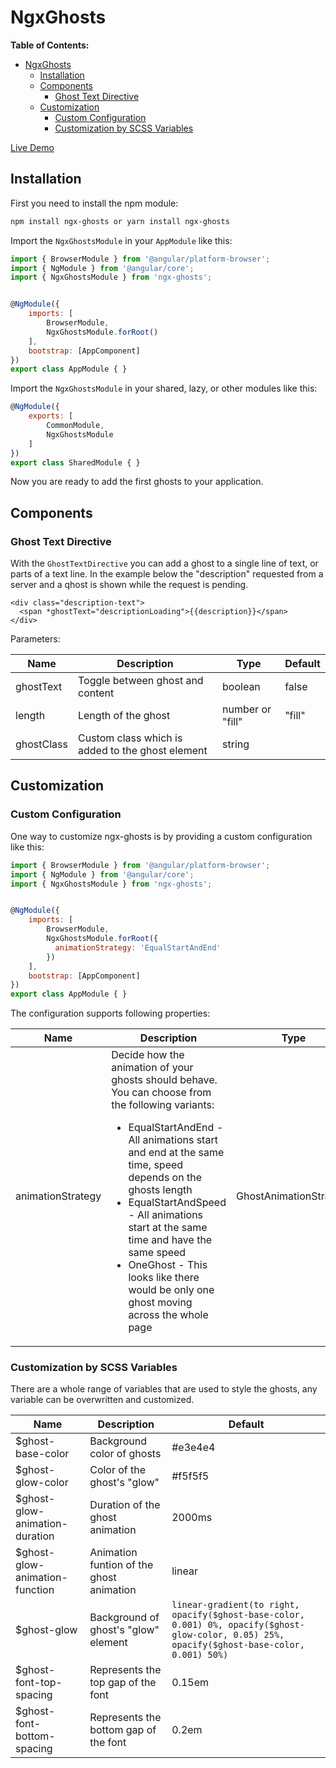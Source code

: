 # NgxGhosts

**Table of Contents:**

- [NgxGhosts](#NgxGhosts)
  - [Installation](#Installation)
  - [Components](#Components)
    - [Ghost Text Directive](#Ghost-Text-Directive)
  - [Customization](#Customization)
    - [Custom Configuration](#Custom-Configuration)
    - [Customization by SCSS Variables](#Customization-by-SCSS-Variables)

[Live Demo](https://stackblitz.com/github/oschlegel/ngx-ghosts-demo)

## Installation

First you need to install the npm module:

```bash
npm install ngx-ghosts or yarn install ngx-ghosts
```

Import the `NgxGhostsModule` in your `AppModule` like this:

```javascript
import { BrowserModule } from '@angular/platform-browser';
import { NgModule } from '@angular/core';
import { NgxGhostsModule } from 'ngx-ghosts';


@NgModule({
    imports: [
        BrowserModule,
        NgxGhostsModule.forRoot()
    ],
    bootstrap: [AppComponent]
})
export class AppModule { }
```

Import the `NgxGhostsModule` in your shared, lazy, or other modules like this:

```javascript
@NgModule({
    exports: [
        CommonModule,
        NgxGhostsModule
    ]
})
export class SharedModule { }
```

Now you are ready to add the first ghosts to your application.

## Components

### Ghost Text Directive

With the `GhostTextDirective` you can add a ghost to a single line of text, or parts of a text line. In the example below the "description" requested from a server and a qhost is shown while the request is pending.

```markup
<div class="description-text">
  <span *ghostText="descriptionLoading">{{description}}</span>
</div>
```

Parameters:

| Name       | Description                                      | Type             | Default |
| ---------- | ------------------------------------------------ | ---------------- | ------- |
| ghostText  | Toggle between ghost and content                 | boolean          | false   |
| length     | Length of the ghost                              | number or "fill" | "fill"  |
| ghostClass | Custom class which is added to the ghost element | string           |         |

## Customization

### Custom Configuration

One way to customize ngx-ghosts is by providing a custom configuration like this:

```javascript
import { BrowserModule } from '@angular/platform-browser';
import { NgModule } from '@angular/core';
import { NgxGhostsModule } from 'ngx-ghosts';


@NgModule({
    imports: [
        BrowserModule,
        NgxGhostsModule.forRoot({
          animationStrategy: 'EqualStartAndEnd'
        })
    ],
    bootstrap: [AppComponent]
})
export class AppModule { }
```

The configuration supports following properties:

| Name              | Description                                                                                                                                                                                                                                                                                                                                                                                                        | Type                   | Default    |
| ----------------- | ------------------------------------------------------------------------------------------------------------------------------------------------------------------------------------------------------------------------------------------------------------------------------------------------------------------------------------------------------------------------------------------------------------------ | ---------------------- | ---------- |
| animationStrategy | Decide how the animation of your ghosts should behave. You can choose from the following variants: <ul><li>EqualStartAndEnd - All animations start and end at the same time, speed depends on the ghosts length</li><li>EqualStartAndSpeed - All animations start at the same time and have the same speed</li><li>OneGhost - This looks like there would be only one ghost moving across the whole page</li></ul> | GhostAnimationStrategy | "OneGhost" |

### Customization by SCSS Variables

There are a whole range of variables that are used to style the ghosts, any variable can be overwritten and customized.

| Name                           | Description                              | Default                                                                                                                                        |
| ------------------------------ | ---------------------------------------- | ---------------------------------------------------------------------------------------------------------------------------------------------- |
| $ghost-base-color              | Background color of ghosts               | #e3e4e4                                                                                                                                        |
| $ghost-glow-color              | Color of the ghost's "glow"              | #f5f5f5                                                                                                                                        |
| $ghost-glow-animation-duration | Duration of the ghost animation          | 2000ms                                                                                                                                         |
| $ghost-glow-animation-function | Animation funtion of the ghost animation | linear                                                                                                                                         |
| $ghost-glow                    | Background of ghost's "glow" element     | `linear-gradient(to right, opacify($ghost-base-color, 0.001) 0%, opacify($ghost-glow-color, 0.05) 25%, opacify($ghost-base-color, 0.001) 50%)` |
| $ghost-font-top-spacing        | Represents the top gap of the font       | 0.15em                                                                                                                                         |
| $ghost-font-bottom-spacing     | Represents the bottom gap of the font    | 0.2em                                                                                                                                          |
